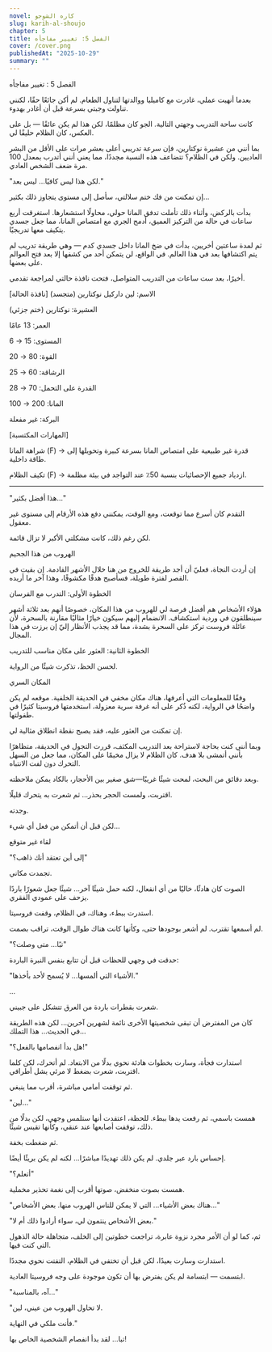 ```yaml
---
novel: كاره الشوجو
slug: karih-al-shoujo
chapter: 5
title: الفصل 5: تغيير مفاجأه
cover: /cover.png
publishedAt: "2025-10-29"
summary: ""
---
```

الفصل 5 : تغيير مفاجأه 

بعدما أنهيت عملي، غادرت مع كاميليا ووالدتها لتناول الطعام. لم أكن جائعًا حقًا، لكنني تناولت وجبتي بسرعة قبل أن أغادر بهدوء.

كانت ساحة التدريب وجهتي التالية. الجو كان مظلمًا، لكن هذا لم يكن عائقًا — بل على العكس، كان الظلام حليفًا لي.

بما أنني من عشيرة نوكتارين، فإن سرعة تدريبي أعلى بعشر مرات على الأقل من البشر العاديين. ولكن في الظلام؟ تتضاعف هذه النسبة مجددًا، مما يعني أنني أتدرب بمعدل 100 مرة ضعف الشخص العادي.

"لكن هذا ليس كافيًا... ليس بعد."

إن تمكنت من فك ختم سلالتي، سأصل إلى مستوى يتجاوز ذلك بكثير...

بدأت بالركض، وأثناء ذلك تأملت تدفق المانا حولي، محاولًا استشعارها. استغرقت أربع ساعات في حالة من التركيز العميق، أدمج الجري مع امتصاص المانا، مما جعل جسدي يتكيف معها تدريجيًا.

ثم لمدة ساعتين أخريين، بدأت في ضخ المانا داخل جسدي كدم — وهي طريقة تدريب لم يتم اكتشافها بعد في هذا العالم. في الواقع، لن يتمكن أحد من كشفها إلا بعد فتح العوالم على بعضها.

أخيرًا، بعد ست ساعات من التدريب المتواصل، فتحت نافذة حالتي لمراجعة تقدمي.
  



[نافذة الحالة] 
الاسم: لين داركيل نوكتارين (متجسد)

العشيرة: نوكتارين (ختم جزئي)

العمر: 13 عامًا

المستوى: 15 → 6

القوة: 80 → 20

الرشاقة: 60 → 25

القدرة على التحمل: 70 → 28

المانا: 200 → 100

البركة: غير مفعلة


[المهارات المكتسبة]

شراهة المانا (F) → قدرة غير طبيعية على امتصاص المانا بسرعة كبيرة وتحويلها إلى طاقة داخلية.

تكيف الظلام (F) → ازدياد جميع الإحصائيات بنسبة 50٪ عند التواجد في بيئة مظلمة.


---

"هذا أفضل بكثير..."

التقدم كان أسرع مما توقعت، ومع الوقت، يمكنني دفع هذه الأرقام إلى مستوى غير معقول.

لكن رغم ذلك، كانت مشكلتي الأكبر لا تزال قائمة.

الهروب من هذا الجحيم

إن أردت النجاة، فعليّ أن أجد طريقة للخروج من هنا خلال الأشهر القادمة. إن بقيت في القصر لفترة طويلة، فسأصبح هدفًا مكشوفًا، وهذا آخر ما أريده.

الخطوة الأولى: التدرب مع الفرسان

هؤلاء الأشخاص هم أفضل فرصة لي للهروب من هذا المكان، خصوصًا أنهم بعد ثلاثة أشهر سينطلقون في وردية استكشاف. الانضمام إليهم سيكون خيارًا مثاليًا مقارنة بالسحرة، لأن عائلة فروست تركز على السحرة بشدة، مما قد يجذب الأنظار إليّ إن برزت في هذا المجال.

الخطوة الثانية: العثور على مكان مناسب للتدريب

لحسن الحظ، تذكرت شيئًا من الرواية.

المكان السري

وفقًا للمعلومات التي أعرفها، هناك مكان مخفي في الحديقة الخلفية. موقعه لم يكن واضحًا في الرواية، لكنه ذُكر على أنه غرفة سرية معزولة، استخدمتها فروسيتا كثيرًا في طفولتها.

إن تمكنت من العثور عليه، فقد يصبح نقطة انطلاق مثالية لي.

وبما أنني كنت بحاجة لاستراحة بعد التدريب المكثف، قررت التجول في الحديقة، متظاهرًا بأنني أتمشى بلا هدف. كان الظلام لا يزال مخيمًا على المكان، مما جعل من السهل التحرك دون لفت الانتباه.

وبعد دقائق من البحث، لمحت شيئًا غريبًا—شق صغير بين الأحجار، بالكاد يمكن ملاحظته.

اقتربت، ولمست الحجر بحذر... ثم شعرت به يتحرك قليلًا.

وجدته.

لكن قبل أن أتمكن من فعل أي شيء...

لقاء غير متوقع

 "إلى أين تعتقد أنك ذاهب؟"



تجمدت مكاني.

الصوت كان هادئًا، خاليًا من أي انفعال، لكنه حمل شيئًا آخر... شيئًا جعل شعورًا باردًا يزحف على عمودي الفقري.

استدرت ببطء، وهناك، في الظلام، وقفت فروسيتا.

لم أسمعها تقترب. لم أشعر بوجودها حتى، وكأنها كانت هناك طوال الوقت، تراقب بصمت.

"تبًا... متى وصلت؟"

حدقت في وجهي للحظات قبل أن تتابع بنفس النبرة الباردة:

 "الأشياء التي ألمسها... لا يُسمح لأحد بأخذها."



...

شعرت بقطرات باردة من العرق تتشكل على جبيني.

كان من المفترض أن تبقى شخصيتها الأخرى نائمة لشهرين آخرين... لكن هذه الطريقة في الحديث... هذا التملك...

"هل بدأ انفصامها بالفعل؟!"

استدارت فجأة، وسارت بخطوات هادئة نحوي بدلًا من الابتعاد. لم أتحرك، لكن كلما اقتربت، شعرت بضغط لا مرئي يشل أطرافي.

ثم توقفت أمامي مباشرة، أقرب مما ينبغي.

 "لين..."



همست باسمي، ثم رفعت يدها ببطء. للحظة، اعتقدت أنها ستلمس وجهي، لكن بدلًا من ذلك، توقفت أصابعها عند عنقي، وكأنها تقيس شيئًا.

ثم ضغطت بخفة.

إحساس بارد عبر جلدي. لم يكن ذلك تهديدًا مباشرًا... لكنه لم يكن بريئًا أيضًا.

 "أتعلم؟"



همست بصوت منخفض، صوتها أقرب إلى نغمة تحذير مخملية.

 "هناك بعض الأشياء... التي لا يمكن للناس الهروب منها. بعض الأشخاص..."



 "بعض الأشخاص ينتمون لي، سواء أرادوا ذلك أم لا."



ثم، كما لو أن الأمر مجرد نزوة عابرة، تراجعت خطوتين إلى الخلف، متجاهلة حالة الذهول التي كنت فيها.

استدارت وسارت بعيدًا، لكن قبل أن تختفي في الظلام، التفتت نحوي مجددًا.

ابتسمت — ابتسامة لم يكن يفترض بها أن تكون موجودة على وجه فروسيتا العادية.

 "آه، بالمناسبة..."



 "لا تحاول الهروب من عيني، لين.


 فأنت ملكي في النهاية."


تبا... لقد بدأ انفصام الشخصية الخاص بها!

